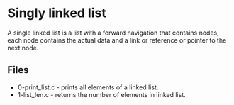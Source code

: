 # Singly linked list
A single linked list is a list with a forward navigation that contains nodes, each node contains the actual data and a link or reference or pointer to the next node.
## Files
- 0-print_list.c - prints all elements of a linked list.
- 1-list_len.c - returns the number of elements in linked list.
